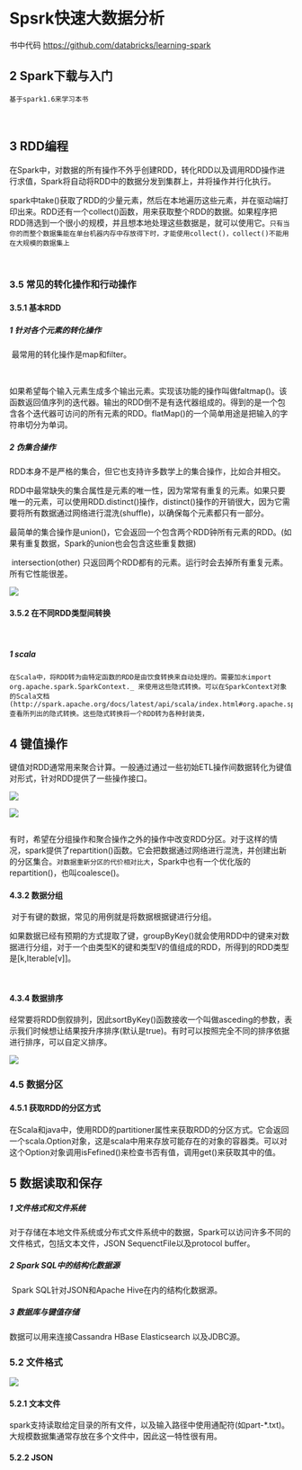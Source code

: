 # Spsrk快速大数据分析

书中代码 https://github.com/databricks/learning-spark

## 2 Spark下载与入门
    基于spark1.6来学习本书


​    



## 3 RDD编程

​	在Spark中，对数据的所有操作不外乎创建RDD，转化RDD以及调用RDD操作进行求值，Spark将自动将RDD中的数据分发到集群上，并将操作并行化执行。



​	spark中take()获取了RDD的少量元素，然后在本地遍历这些元素，并在驱动端打印出来。RDD还有一个collect()函数，用来获取整个RDD的数据。如果程序把RDD筛选到一个很小的规模，并且想本地处理这些数据是，就可以使用它。`只有当你的而整个数据集能在单台机器内存中存放得下时，才能使用collect()，collect()不能用在大规模的数据集上`

​	

### 3.5 常见的转化操作和行动操作



#### 3.5.1 基本RDD

##### 1 针对各个元素的转化操作

​	最常用的转化操作是map和filter。

​	

​	如果希望每个输入元素生成多个输出元素。实现该功能的操作叫做faltmap()。该函数返回值序列的迭代器。输出的RDD倒不是有迭代器组成的。得到的是一个包含各个迭代器可访问的所有元素的RDD。flatMap()的一个简单用途是把输入的字符串切分为单词。



##### 2 伪集合操作

​	RDD本身不是严格的集合，但它也支持许多数学上的集合操作，比如合并相交。

​	RDD中最常缺失的集合属性是元素的唯一性，因为常常有重复的元素。如果只要唯一的元素，可以使用RDD.distinct()操作，distinct()操作的开销很大，因为它需要将所有数据通过网络进行混洗(shuffle)，以确保每个元素都只有一部分。



​	最简单的集合操作是union()，它会返回一个包含两个RDD钟所有元素的RDD。(如果有重复数据，Spark的union也会包含这些重复数据)

​	intersection(other) 只返回两个RDD都有的元素。运行时会去掉所有重复元素。所有它性能很差。

![](pic/A001.jpg)



#### 3.5.2 在不同RDD类型间转换

​	

##### 1 scala

	在Scala中，将RDD转为由特定函数的RDD是由饮食转换来自动处理的。需要加水import org.apache.spark.SparkContext._ 来使用这些隐式转换。可以在SparkContext对象的Scala文档(http://spark.apache.org/docs/latest/api/scala/index.html#org.apache.spark.SparkContext$)查看所列出的隐式转换。这些隐式转换将一个RDD转为各种封装类，





## 4 键值操作

​	键值对RDD通常用来聚合计算。一般通过通过一些初始ETL操作间数据转化为键值对形式，针对RDD提供了一些操作接口。



![](pic/A002.jpg)

![](pic/A003.jpg)

```scala

```



​	有时，希望在分组操作和聚合操作之外的操作中改变RDD分区。对于这样的情况，spark提供了repartition()函数。它会把数据通过网络进行混洗，并创建出新的分区集合。`对数据重新分区的代价相对比大`，Spark中也有一个优化版的repartition()，也叫coalesce()。



#### 4.3.2 数据分组

​	对于有键的数据，常见的用例就是将数据根据键进行分组。

​	如果数据已经有预期的方式提取了键，groupByKey()就会使用RDD中的键来对数据进行分组，对于一个由类型K的键和类型V的值组成的RDD，所得到的RDD类型是[k,Iterable[v]]。

​	

#### 4.3.4 数据排序

​	经常要将RDD倒叙排列，因此sortByKey()函数接收一个叫做asceding的参数，表示我们时候想让结果按升序排序(默认是true)。有时可以按照完全不同的排序依据进行排序，可以自定义排序。



![](pic/A005.jpg)



### 4.5 数据分区



#### 4.5.1 获取RDD的分区方式

​	在Scala和java中，使用RDD的partitioner属性来获取RDD的分区方式。它会返回一个scala.Option对象，这是scala中用来存放可能存在的对象的容器类。可以对这个Option对象调用isFefined()来检查书否有值，调用get()来获取其中的值。



## 5 数据读取和保存



##### 1 文件格式和文件系统

​	对于存储在本地文件系统或分布式文件系统中的数据，Spark可以访问许多不同的文件格式，包括文本文件，JSON SequenctFile以及protocol buffer。

##### 2 Spark SQL中的结构化数据源

​	Spark SQL针对JSON和Apache Hive在内的结构化数据源。

##### 3 数据库与键值存储

 数据可以用来连接Cassandra HBase Elasticsearch 以及JDBC源。

### 5.2 文件格式



![](pic/A006.jpg)



#### 5.2.1 文本文件



​	spark支持读取给定目录的所有文件，以及输入路径中使用通配符(如part-*.txt)。大规模数据集通常存放在多个文件中，因此这一特性很有用。





#### 5.2.2 JSON

